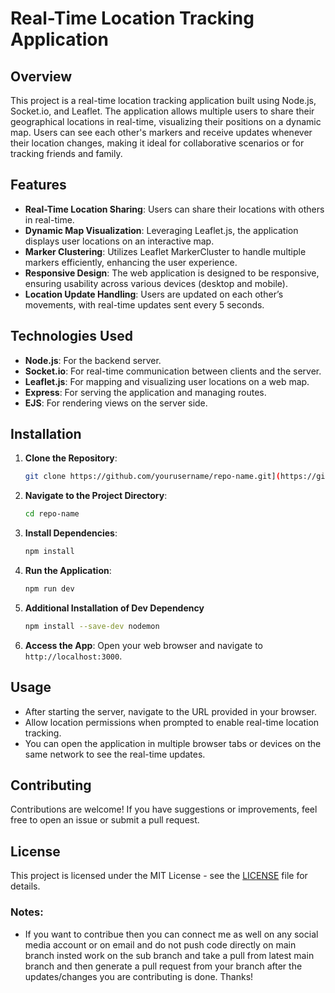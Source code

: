 # Real-Time Location Tracking Application

## Overview

This project is a real-time location tracking application built using Node.js, Socket.io, and Leaflet. The application allows multiple users to share their geographical locations in real-time, visualizing their positions on a dynamic map. Users can see each other's markers and receive updates whenever their location changes, making it ideal for collaborative scenarios or for tracking friends and family.

## Features

- **Real-Time Location Sharing**: Users can share their locations with others in real-time.
- **Dynamic Map Visualization**: Leveraging Leaflet.js, the application displays user locations on an interactive map.
- **Marker Clustering**: Utilizes Leaflet MarkerCluster to handle multiple markers efficiently, enhancing the user experience.
- **Responsive Design**: The web application is designed to be responsive, ensuring usability across various devices (desktop and mobile).
- **Location Update Handling**: Users are updated on each other’s movements, with real-time updates sent every 5 seconds.

## Technologies Used

- **Node.js**: For the backend server.
- **Socket.io**: For real-time communication between clients and the server.
- **Leaflet.js**: For mapping and visualizing user locations on a web map.
- **Express**: For serving the application and managing routes.
- **EJS**: For rendering views on the server side.

## Installation

1. **Clone the Repository**:
   ```bash
   git clone https://github.com/yourusername/repo-name.git](https://github.com/Code-With-Anthony/RealTimeTracking.git
   ```
   
2. **Navigate to the Project Directory**:
   ```bash
   cd repo-name
   ```

3. **Install Dependencies**:
   ```bash
   npm install
   ```

4. **Run the Application**:
   ```bash
   npm run dev
   ```
   
5. **Additional Installation of Dev Dependency**
   ```bash
   npm install --save-dev nodemon
   ```
   
6. **Access the App**:
   Open your web browser and navigate to `http://localhost:3000`.

## Usage

- After starting the server, navigate to the URL provided in your browser.
- Allow location permissions when prompted to enable real-time location tracking.
- You can open the application in multiple browser tabs or devices on the same network to see the real-time updates.

## Contributing

Contributions are welcome! If you have suggestions or improvements, feel free to open an issue or submit a pull request.

## License

This project is licensed under the MIT License - see the [LICENSE](LICENSE) file for details.


### Notes:
- If you want to contribue then you can connect me as well on any social media account or on email and do not push code directly on main branch insted work on the sub branch and take a pull from latest main branch and then generate a pull request from your branch after the updates/changes you are contributing is done. Thanks!
